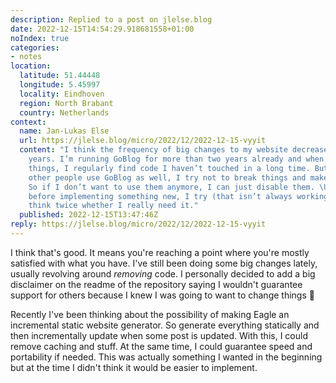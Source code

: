 ```yaml
---
description: Replied to a post on jlelse.blog
date: 2022-12-15T14:54:29.918681558+01:00
noIndex: true
categories:
- notes
location:
  latitude: 51.44448
  longitude: 5.45997
  locality: Eindhoven
  region: North Brabant
  country: Netherlands
context:
  name: Jan-Lukas Else
  url: https://jlelse.blog/micro/2022/12/2022-12-15-vyyit
  content: "I think the frequency of big changes to my website decreased the last
    years. I’m running GoBlog for more than two years already and when adding or refactoring
    things, I regularly find code I haven’t touched in a long time. But because some
    other people use GoBlog as well, I try not to break things and make features opt-in.
    So if I don’t want to use them anymore, I can just disable them. \U0001F604 And
    before implementing something new, I try (that isn’t always working though) to
    think twice whether I really need it."
  published: 2022-12-15T13:47:46Z
reply: https://jlelse.blog/micro/2022/12/2022-12-15-vyyit
---
```


I think that's good. It means you're reaching a point where you're mostly satisfied with what you have. I've still been doing some big changes lately, usually revolving around _removing_ code. I personally decided to add a big disclaimer on the readme of the repository saying I wouldn't guarantee support for others because I knew I was going to want to change things 🤣

Recently I've been thinking about the possibility of making Eagle an incremental static website generator. So generate everything statically and then incrementally update when some post is updated. With this, I could remove caching and stuff. At the same time, I could guarantee speed and portability if needed. This was actually something I wanted in the beginning but at the time I didn't think it would be easier to implement.
